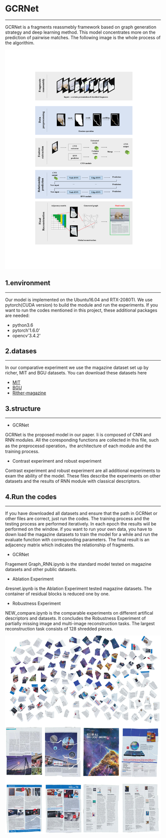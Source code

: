 # GCRNet
***

GCRNet is a fragments reassmebly framework based on graph generation strategy and deep learning method. This model concentrates more on the prediction of pairwise matches. The following image is the whole process of the algorithim.

![image](https://github.com/wmhwmh521/GCRNet/blob/main/1.png)


## 1.environment
***

Our model is implemented on the Ubuntu16.04 and RTX-2080TI. We use pytorch(CUDA version) to build the module and run the experiments. If you want to run the codes mentioned in this project, these additional packages are needed:
- python3.6
- pytorch'1.6.0'
- opencv'3.4.2'

## 2.datases
***

In our comparative experiment we use the magazine dataset set up by richer, MIT and BGU datasets. You can download these datasets here 
- [MIT](https://drive.google.com/file/d/13bW2Vpt79F8vuhWvu6NxLIf4FNovg5oz/view?usp=sharing)
- [BGU](https://drive.google.com/file/d/1TT2ghgOw_CSQtvwSlw7z5p6YXBSiItRZ/view?usp=sharing)
- [Rither-magazine](https://drive.google.com/file/d/1rjbOK2qTKAnmEaMTQZ1jkEM5kDdVyfg4/view?usp=sharing)

## 3.structure
***

- GCRNet

GCRNet is the proposed model in our paper. Ii is composed of CNN and RNN modules. All the coresponding functions are collected in this file, such as the preprocessd operation，the architecture of each module and the training process.

- Contrast experiment and robust experiment

Contrast experiment and robust experiment are all additional experiments to exam the ability of the model. These files describe the experiments on other datasets and the results of RNN module with classical descriptors.

## 4.Run the codes 
***

If you have downloaded all datasets and ensure that the path in GCRNet or other files are correct, just run the codes. The training process and the testing process are performed iteratively. In each epoch the results wiil be performed on the window. if you want to run your own data, you have to down load the magazine datasets to train the model for a while and run the evaluate function with corresponding parameters. The final result is an adjacency matrix which indicates the relationship of fragments.

- GCRNet

Fragement Graph_RNN.ipynb is the standard model tested on magazine datasets and other public datasets.

- Ablation Experiment

4resnet.ipynb is the Ablation Experiment tested magazine datasets. The container of residual blocks is reduced one by one.

- Robustness Experiment

NEW_compare.ipynb is the comparable experiments on different artifical descriptors and datasets. It concludes the Robustness Experiment of partially missing image and multi-image reconstruction tasks. The largest reconstruction task consists of 128 shredded pieces.

![image](https://github.com/wmhwmh521/GCRNet/blob/main/128.jpg)
